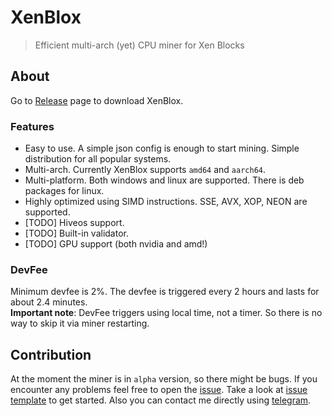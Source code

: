 # XenBlox
> Efficient multi-arch (yet) CPU miner for Xen Blocks

## About
Go to [Release](https://github.com/beshenkaD/XenBloxMiner/releases) page to download XenBlox.
### Features
- Easy to use. A simple json config is enough to start mining. Simple distribution for all popular systems.
- Multi-arch. Currently XenBlox supports `amd64` and `aarch64`.
- Multi-platform. Both windows and linux are supported. There is deb packages for linux.
- Highly optimized using SIMD instructions. SSE, AVX, XOP, NEON are supported.
- [TODO] Hiveos support.
- [TODO] Built-in validator.
- [TODO] GPU support (both nvidia and amd!)

### DevFee
Minimum devfee is 2%. The devfee is triggered every 2 hours and lasts for about 2.4 minutes.  
**Important note**: DevFee triggers using local time, not a timer. So there is no way to skip it via miner restarting.

## Contribution
At the moment the miner is in `alpha` version, so there might be bugs. If you encounter any problems feel free to open the [issue](https://github.com/beshenkaD/XenBloxMiner/issues). Take a look at [issue template](https://github.com/beshenkaD/XenBloxMiner/blob/main/ISSUE.md) to get started. 
Also you can contact me directly using [telegram](https://t.me/beshenkaD).
